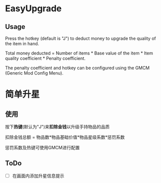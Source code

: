 # EasyUpgrade

## Usage

Press the hotkey (default is "J") to deduct money to upgrade the quality of the item in hand.

Total money deducted = Number of items * Base value of the item * Item quality coefficient * Penalty coefficient.

The penalty coefficient and hotkey can be configured using the GMCM (Generic Mod Config Menu).





# 简单升星

## 使用

按下**热键**(默认为"J")来**扣除金钱**以升级手持物品的品质

扣除金钱总额 = 物品数\*物品基础价值\*物品星级系数\*惩罚系数

惩罚系数及热键可使用GMCM进行配置





## ToDo

- [ ] 在画面内添加升星信息提示